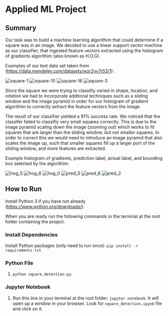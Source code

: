 # Applied ML Project
## Summary
Our task was to build a machine learning algorithim that could determine if a square was in an image. We decided to use a linear support vector machine as our classifier, that ingested feature vectors extracted using the histogram of gradients algorithim (also known as H.O.G). 

Examples of our test data set taken from (https://data.mendeley.com/datasets/wzr2yv7r53/1):

![square-1](https://user-images.githubusercontent.com/33464965/100675587-14714300-331c-11eb-96fa-f0a4ec683745.png)
![square-10](https://user-images.githubusercontent.com/33464965/100675891-a9743c00-331c-11eb-9214-94fb089d39f6.png)
![square-16](https://user-images.githubusercontent.com/33464965/100675929-ba24b200-331c-11eb-82ad-3128e4616f3f.png)
![square-3](https://user-images.githubusercontent.com/33464965/100675962-c872ce00-331c-11eb-9ec3-df897ad8ec3b.png)

Since the square we were trying to classifiy varied in shape, location, and rotation we had to incorporate additonal techniques such as a sliding window and the image pyramid in order for our histogram of gradient algorithim to correctly extract the feature vectors from the image. 

The result of our classifier yielded a 91% success rate. We noticed that the classifer failed to classifiy very small squares correctly. This is due to the image pyramid scaling down the image (zooming out) which works to fit squares that are larger than the sliding window, but not smaller squares. In order to correct this we would need to introduce an image pyramid that also scales the image up, such that smaller squares fill up a larger port of the sliding window, and more features are extracted.

Example histogram of gradients, prediction label, actual label, and bounding box selected by the algorithim:

![hog_5](https://user-images.githubusercontent.com/33464965/100677743-85b2f500-3320-11eb-8b8a-89bde1230b9d.jpg)
![hog_6](https://user-images.githubusercontent.com/33464965/100677839-ba26b100-3320-11eb-8217-441df5fef3e6.jpg)
![hog_0](https://user-images.githubusercontent.com/33464965/100677718-77fd6f80-3320-11eb-9623-31aa75664f6d.jpg)
![pred_5](https://user-images.githubusercontent.com/33464965/100677731-8055aa80-3320-11eb-9f54-f00ede28b407.jpg)
![pred_6](https://user-images.githubusercontent.com/33464965/100676618-1b995080-331e-11eb-85ee-04478f78ecbb.jpg)
![pred_2](https://user-images.githubusercontent.com/33464965/100677704-73d15200-3320-11eb-8c2d-4461c968f411.jpg)

## How to Run
Install Python 3 if you have not already (https://www.python.org/downloads/). 

When you are ready run the following commands in the terminal at the root folder containing the project.

### Install Dependencies
Install Python packages (only need to run once): `pip install -r requirements.txt`

### Python File
1. `python square_detection.py`.

### Jupyter Notebook
1. Run this line in your terminal at the root folder: `jupyter notebook`. It will open up a window in your browser. Look for `square_detection.ipynb` file and click on it.
